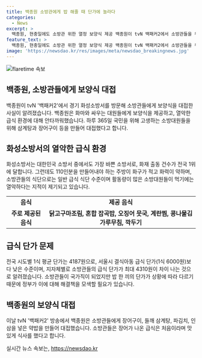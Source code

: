 ```yaml
---
title: 백종원 소방관에게 밥 해줄 때 단가에 놀라다
categories:
  - News
excerpt: >
  백종원, 현충일에도 소방관 위한 열정 보양식 제공 백종원이 tvN 백패커2에서 소방관들을 위해 특별 보양식을 제공했다. 화성소방서를 방문한 그는 소방대원들의 열악한 급식 환경을 발견하고 안타김을 표했다. 소방관들의 힘든 업무와 급식 문제에 대해 공감했으며, 식어도 맛있는 보양식을 제공하며 소방관들의 힘든 상황을 이해했다. 이러한 소방관들의 업무 환경과 급식 문제에 대한 이야기가 사람들의 이목을 끄는 이유가 될 것이다.
feature_text: >
  백종원, 현충일에도 소방관 위한 열정 보양식 제공 백종원이 tvN 백패커2에서 소방관들을 위해 특별 보양식을 제공했다. 화성소방서를 방문한 그는 소방대원들의 열악한 급식 환경을 발견하고 안타김을 표했다. 소방관들의 힘든 업무와 급식 문제에 대해 공감했으며, 식어도 맛있는 보양식을 제공하며 소방관들의 힘든 상황을 이해했다. 이러한 소방관들의 업무 환경과 급식 문제에 대한 이야기가 사람들의 이목을 끄는 이유가 될 것이다.
image: 'https://newsdao.kr/res/images/meta/newsdao_breakingnews.jpg'
---
```


<p><img src="https://newsdao.kr/res/images/meta/newsdao_breakingnews.jpg" alt="flaretime 속보" /></p>

<h2 data-ke-size="size26">백종원, 소방관들에게 보양식 대접</h2>

<p data-ke-size="size16">백종원이 tvN '백패커2'에서 경기 화성소방서를 방문해 소방관들에게 보양식을 대접한 사실이 알려졌습니다. 백종원은 화마와 싸우는 대원들에게 보양식을 제공하고, 열악한 급식 환경에 대해 안타까워했습니다. 하루 365일 국민을 위해 고생하는 소방대원들을 위해 삼계탕과 장어구이 등을 만들어 대접했다고 합니다.</p>

<h2 data-ke-size="size26">화성소방서의 열악한 급식 환경</h2>

<p data-ke-size="size16">화성소방서는 대한민국 소방서 중에서도 가장 바쁜 소방서로, 화재 출동 건수가 전국 1위에 달합니다. 그런데도 110인분을 만들어내야 하는 주방이 화구가 적고 화력이 약하며, 소방관들의 식단으로는 일반 급식 식단 수준이며 활동량이 많은 소방대원들이 먹기에는 열악하다는 지적이 제기되고 있습니다.</p>

<table>
  <tr>
    <td style="text-align: center; height: 17px;"><b>음식</b></td>
    <td style="text-align: center; height: 17px;"><b>제공 음식</b></td>
  </tr>
  <tr>
    <td style="text-align: center; height: 17px;"><b>주로 제공된 음식</b></td>
    <td style="text-align: center; height: 17px;"><b>닭고구마조림, 혼합 잡곡밥, 오징어 뭇국, 계란찜, 콩나물김가루무침, 깍두기</b></td>
  </tr>
</table>

<h2 data-ke-size="size26">급식 단가 문제</h2>

<p data-ke-size="size16">전국 시도별 1식 평균 단가는 4187원으로, 서울시 결식아동 급식 단가(1식 6000원)보다 낮은 수준이며, 지자체별로 소방관들의 급식 단가가 최대 4310원이 차이 나는 것으로 알려졌습니다. 소방관들이 국가직이 되었지만 밥 한 끼의 단가가 상황에 따라 다르기 때문에 정부가 이에 대해 해결책을 모색할 필요가 있습니다.</p>

<h2 data-ke-size="size26">백종원의 보양식 대접</h2>

<p data-ke-size="size16">이날 tvN '백패커2' 방송에서 백종원은 소방관들에게 장어구이, 들깨 삼계탕, 파김치, 인삼을 넣은 약밥을 만들어 대접했습니다. 소방관들은 장어가 나온 급식은 처음이라며 맛있게 식사를 했다고 합니다.</p>
실시간 뉴스 속보는, <a href="https://newsdao.kr" rel="dofollow">https://newsdao.kr</a>


